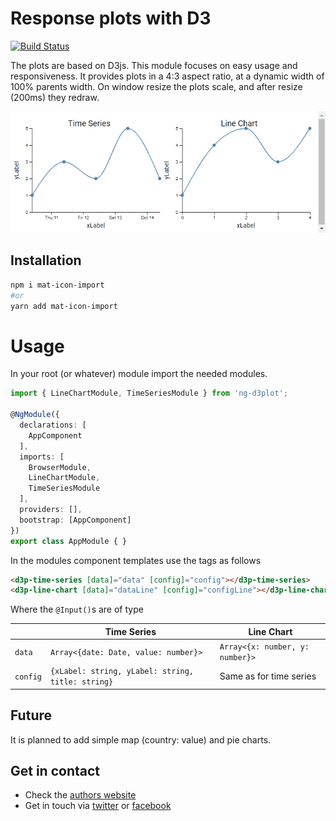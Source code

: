 # Response plots with D3

[![Build Status](https://travis-ci.org/ngfelixl/ng-libraries.svg?branch=master)](https://travis-ci.org/ngfelixl/ng-libraries)

The plots are based on D3js. This module focuses on easy usage and responsiveness. It provides plots in a 4:3 aspect ratio,
at a dynamic width of 100% parents width. On window resize the plots scale, and after resize (200ms) they redraw.

![Animation](https://github.com/ngfelixl/ng-libraries/blob/master/projects/ng-d3plot/img/animation_plots.gif)

## Installation

```sh
npm i mat-icon-import
#or
yarn add mat-icon-import
```

# Usage

In your root (or whatever) module import the needed modules.

```typescript
import { LineChartModule, TimeSeriesModule } from 'ng-d3plot';

@NgModule({
  declarations: [
    AppComponent
  ],
  imports: [
    BrowserModule,
    LineChartModule,
    TimeSeriesModule
  ],
  providers: [],
  bootstrap: [AppComponent]
})
export class AppModule { }
```

In the modules component templates use the tags as follows

```html
<d3p-time-series [data]="data" [config]="config"></d3p-time-series>
<d3p-line-chart [data]="dataLine" [config]="configLine"></d3p-line-chart>
```

Where the `@Input()`s are of type

|             | Time Series                                       | Line Chart                       |
|-------------|---------------------------------------------------|----------------------------------|
| `data`      | `Array<{date: Date, value: number}>`              | `Array<{x: number, y: number}>`  |
| `config`    | `{xLabel: string, yLabel: string, title: string}` | Same as for time series          |

## Future

It is planned to add simple map (country: value) and pie charts.

## Get in contact

- Check the [authors website](https://felixlemke.com)
- Get in touch via [twitter](https://twitter.com/ngfelixl) or [facebook](https://www.facebook.com/ngfelixlemke/)